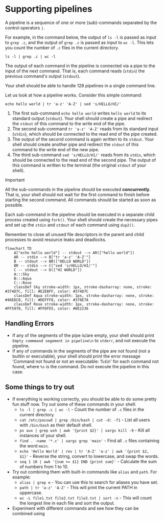 # Supporting pipelines

A pipeline is a sequence of one or more (sub)-commands separated by the control
operators `|`.

For example, in the command below, the output of `ls -l` is passed as input to
`grep .c`, and the output of `grep .c` is passed as input to `wc -l`. This
lets you count the number of `.c` files in the current directory.

```shell
ls -l | grep .c | wc -l
```

The output of each command in the pipeline is connected via a pipe to the
input of the next command. That is, each command reads (`stdin`) the previous
command's output (`stdout`).

Your shell should be able to handle 128 pipelines in a single command line.

Let us look at how a pipeline works. Consider this simple command:

```shell
echo hello world | tr 'a-z' 'A-Z' | sed 's/HELLO/HI/'
```

1. The first sub-command `echo hello world` writes `hello world` to its standard
   output (`stdout`). Your shell should create a pipe and redirect the
   `stdout` of this command to the write end of the pipe.
2. The second sub-command `tr 'a-z' 'A-Z'` reads from its standard input
   (`stdin`), which should be connected to the read end of the pipe created.
3. The output of the second command is again written to its `stdout`. Your shell
   should create another pipe and redirect the `stdout` of this command to the
   write end of the new pipe.
4. The third sub-command `sed 's/HELLO/HI/'` reads from its `stdin`, which
   should be connected to the read end of the second pipe. The output of this
   command is written to the terminal (the original `stdout` of your shell).

> [!important]
>
> All the sub-commands in the pipeline should be executed **concurrently**.
> That is, your shell should not wait for the first command to finish before
> starting the second command. All commands should be started as soon as
> possible.
>
> Each sub-command in the pipeline should be executed in a separate child
> process created using `fork()`. Your shell should create the necessary
> pipes and set up the `stdin` and `stdout` of each command using `dup2()`.
>
> Remember to close all unused file descriptors in the parent and child
> processes to avoid resource leaks and deadlocks.

```mermaid
flowchart TD
    A["echo hello world"] -- stdout --> AR(["hello world"])
    AR -- stdin --> B["tr 'a-z' 'A-Z'"]
    B -- stdout --> BR(["HELLO WORLD"])
    BR -- stdin --> C["sed 's/HELLO/HI/'"]
    C -- stdout --> D(["HI WORLD"])
    A:::Sky
    B:::Aqua
    C:::Rose
    classDef Sky stroke-width: 1px, stroke-dasharray: none, stroke: #374D7C, fill: #E2EBFF, color: #374D7C
    classDef Aqua stroke-width: 1px, stroke-dasharray: none, stroke: #46EDC8, fill: #DEFFF8, color: #378E7A
    classDef Rose stroke-width: 1px, stroke-dasharray: none, stroke: #FF5978, fill: #FFDFE5, color: #8E2236
```

## Handling Errors

- If any of the segments of the pipe is/are empty, your shell should print
  `Empty commmand segement in pipeline\n` to `stderr`, and not execute the
  pipeline.
- If any of commands in the segments of the pipe are not found (not a
  builtin or executable), your shell should print the error message 'Command
  not found or not an executable: %s\n' for each command not found, where `%s`
  is the command. Do not execute the pipeline in this case.

## Some things to try out

- If everything is working correctly, you should be able to do some pretty
  fun stuff now. Try out some of these commands in your shell:
  - `ls -l | grep .c | wc -l` - Count the number of `.c` files in the current
    directory.
  - `cat /etc/passwd | grep /bin/bash | cut -d: -f1` - List all users
    with `/bin/bash` as their default shell.
  - `ps aux | grep wsh | awk '{print $2}' | xargs kill -9` - Kill all
    instances of your shell.
  - `find . -name '*.c' | xargs grep 'main'` - Find all `.c` files
    containing the word `main`.
  - `echo 'Hello World' | rev | tr 'A-Z' 'a-z' | awk '{print $2, $1}'` - Reverse
    the string, convert to lowercase, and swap the words.
  - `seq 1 10 | awk '{sum += $1} END {print sum}'` - Calculate the sum of
    numbers from 1 to 10.
- Try out combining them with built-in commands like `alias` and `path`. For
  example:
  - `alias | grep e` - You can use this to search for aliases you have set.
  - `path | tr 'a-z' 'A-Z'` - This will print the current PATH in uppercase.
  - `wc -L file1.txt file2.txt file3.txt | sort -n` - This will count the
    longest line in each file and sort the output.
- Experiment with different commands and see how they can be combined using